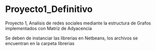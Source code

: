 # Proyecto1_Definitivo
Proyecto 1, Analisis de redes sociales mediante la estructura de Grafos implementados con Matriz de Adyacencia

Se deben de instanciar las librerias en Netbeans, los archivos se encuentran en la carpeta librerias
